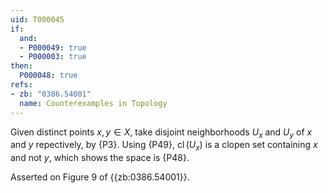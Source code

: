 ```yaml
---
uid: T000045
if:
  and:
  - P000049: true
  - P000003: true
then:
  P000048: true
refs:
- zb: "0386.54001"
  name: Counterexamples in Topology
---
```


Given distinct points $x,y \in X$, take disjoint neighborhoods $U_x$ and $U_y$ of $x$ and $y$ repectively, by {P3}.  Using {P49}, $\operatorname{cl}(U_x)$ is a clopen set containing $x$ and not $y$, which shows the space is {P48}.

Asserted on Figure 9 of {{zb:0386.54001}}.
